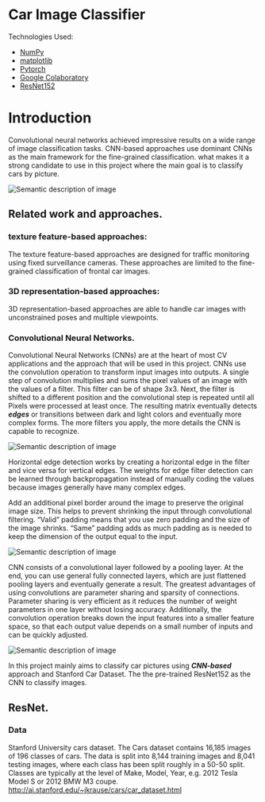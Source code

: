 
# Car Image Classifier

Technologies Used:

- [NumPy](http://www.numpy.org/)
- [matplotlib](http://matplotlib.org/)
- [Pytorch](https://pytorch.org)
- [Google Colaboratory](https://colab.research.google.com)
- [ResNet152](https://pytorch.org/hub/pytorch_vision_resnet/)


# Introduction
Convolutional neural networks achieved impressive results on a wide range of image classification tasks. CNN-based approaches use dominant CNNs as the main framework for the fine-grained classification. what makes it a strong candidate to use in this project where the main goal is to classify cars by picture.

![Semantic description of image](https://miro.medium.com/max/1204/1*TVu5hyywTrUsCAkfJbVHQw.png "Image Title")



## Related work and approaches.

### texture feature-based approaches:
The texture feature-based approaches are designed for traffic monitoring using fixed surveillance cameras. These approaches are limited to the fine-grained classification of frontal car images.

### 3D representation-based approaches:
3D representation-based approaches are able to handle car images with unconstrained poses and multiple viewpoints.

### Convolutional Neural Networks.

Convolutional Neural Networks (CNNs) are at the heart of most CV applications and the approach that will be used in this project. CNNs use the convolution operation to transform input images into outputs. A single step of convolution multiplies and sums the pixel values of an image with the values of a filter. This filter can be of shape 3x3. Next, the filter is shifted to a different position and the convolutional step is repeated until all Pixels were processed at least once. The resulting matrix eventually detects ***edges*** or transitions between dark and light colors and eventually more complex forms. The more filters you apply, the more details the CNN is capable to recognize.

![Semantic description of image](https://miro.medium.com/max/488/1*4h_J0Zpx93_sFHKxWUoHAw.gif "Image Title")

Horizontal edge detection works by creating a horizontal edge in the filter and vice versa for vertical edges. The weights for edge filter detection can be learned through backpropagation instead of manually coding the values because images generally have many complex edges.

Add an additional pixel border around the image to preserve the original image size. This helps to prevent shrinking the input through convolutional filtering. “Valid” padding means that you use zero padding and the size of the image shrinks. “Same” padding adds as much padding as is needed to keep the dimension of the output equal to the input.

![Semantic description of image](https://miro.medium.com/max/790/1*nYf_cUIHFEWU1JXGwnz-Ig.gif "Image Title")

CNN consists of a convolutional layer followed by a pooling layer. At the end, you can use general fully connected layers, which are just flattened pooling layers and eventually generate a result.
The greatest advantages of using convolutions are parameter sharing and sparsity of connections. Parameter sharing is very efficient as it reduces the number of weight parameters in one layer without losing accuracy. Additionally, the convolution operation breaks down the input features into a smaller feature space, so that each output value depends on a small number of inputs and can be quickly adjusted.

![Semantic description of image](https://miro.medium.com/max/1400/1*XbuW8WuRrAY5pC4t-9DZAQ.jpeg "Image Title")

In this project mainly aims to classify car pictures using ***CNN-based*** approach and Stanford Car Dataset. The the pre-trained ResNet152 as the CNN to classify images.

## ResNet.





### Data

Stanford University cars dataset. The Cars dataset contains 16,185 images of 196 classes of cars. The data is split into 8,144 training images and 8,041 testing images, where each class has been split roughly in a 50-50 split. Classes are typically at the level of Make, Model, Year, e.g. 2012 Tesla Model S or 2012 BMW M3 coupe.
http://ai.stanford.edu/~jkrause/cars/car_dataset.html
